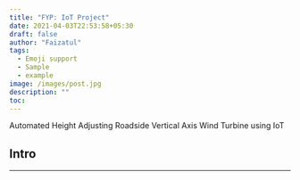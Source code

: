 ```yaml
---
title: "FYP: IoT Project"
date: 2021-04-03T22:53:58+05:30
draft: false
author: "Faizatul"
tags:
  - Emoji support
  - Sample
  - example
image: /images/post.jpg
description: ""
toc: 
---
```


Automated Height Adjusting Roadside Vertical Axis Wind Turbine using IoT

## Intro



<hr>
